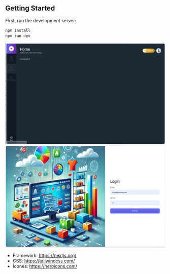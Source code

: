 ## Getting Started

First, run the development server:

```bash
npm install
npm run dev
```

![alt text](image.png)
![alt text](image-1.png)

- Framework: https://nextjs.org/
- CSS: https://tailwindcss.com/
- Ícones: https://heroicons.com/

